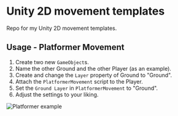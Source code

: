 # Unity 2D movement templates

Repo for my Unity 2D movement templates.

## Usage - Platformer Movement

1. Create two new `GameObject`s.
2. Name the other Ground and the other Player (as an example).
3. Create and change the `Layer` property of Ground to "Ground".
4. Attach the `PlatformerMovement` script to the Player.
5. Set the `Ground Layer` in `PlatformerMovement` to "Ground".
6. Adjust the settings to your liking.

![Platformer example](https://media.giphy.com/media/zyryVzOY7CaI0vVDyS/giphy.gif)
